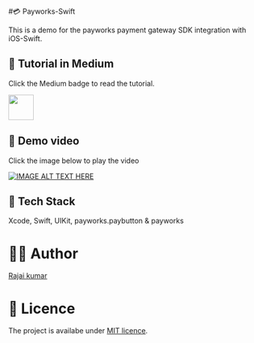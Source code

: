 #💳 Payworks-Swift

This is a demo for the payworks payment gateway SDK integration with iOS-Swift.

## 📄 Tutorial in Medium

Click the Medium badge to read the tutorial.

<a href="https://rajaikumar.medium.com/payworks-paybutton-swift-version-3dcc8653af03 "><img src="https://img.shields.io/badge/medium-%2312100E.svg?&style=for-the-badge&logo=medium&logoColor=white" height=50></a> 


## 🎥 Demo video 

Click the image below to play the video

[![IMAGE ALT TEXT HERE](https://img.youtube.com/vi/N1erBO3H1bA/hqdefault.jpg)](https://www.youtube.com/watch?v=N1erBO3H1bA)


## 🥞 Tech Stack

Xcode, Swift, UIKit, payworks.paybutton & payworks

# 👨‍💻 Author 
[Rajai kumar](https://github.com/Rajaikumar-iOSDev)

# 🔖 Licence 
The project is availabe under [MIT licence](https://github.com/Rajaikumar-iOSDev/Payworks-Swift/blob/main/LICENSE).
